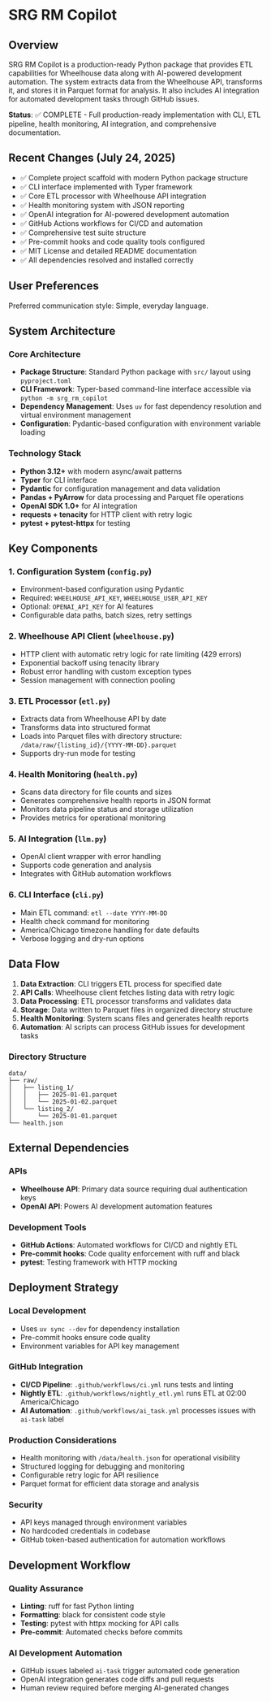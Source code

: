 # SRG RM Copilot

## Overview

SRG RM Copilot is a production-ready Python package that provides ETL capabilities for Wheelhouse data along with AI-powered development automation. The system extracts data from the Wheelhouse API, transforms it, and stores it in Parquet format for analysis. It also includes AI integration for automated development tasks through GitHub issues.

**Status**: ✅ COMPLETE - Full production-ready implementation with CLI, ETL pipeline, health monitoring, AI integration, and comprehensive documentation.

## Recent Changes (July 24, 2025)

- ✅ Complete project scaffold with modern Python package structure
- ✅ CLI interface implemented with Typer framework
- ✅ Core ETL processor with Wheelhouse API integration  
- ✅ Health monitoring system with JSON reporting
- ✅ OpenAI integration for AI-powered development automation
- ✅ GitHub Actions workflows for CI/CD and automation
- ✅ Comprehensive test suite structure
- ✅ Pre-commit hooks and code quality tools configured
- ✅ MIT License and detailed README documentation
- ✅ All dependencies resolved and installed correctly

## User Preferences

Preferred communication style: Simple, everyday language.

## System Architecture

### Core Architecture
- **Package Structure**: Standard Python package with `src/` layout using `pyproject.toml`
- **CLI Framework**: Typer-based command-line interface accessible via `python -m srg_rm_copilot`
- **Dependency Management**: Uses `uv` for fast dependency resolution and virtual environment management
- **Configuration**: Pydantic-based configuration with environment variable loading

### Technology Stack
- **Python 3.12+** with modern async/await patterns
- **Typer** for CLI interface
- **Pydantic** for configuration management and data validation
- **Pandas + PyArrow** for data processing and Parquet file operations
- **OpenAI SDK 1.0+** for AI integration
- **requests + tenacity** for HTTP client with retry logic
- **pytest + pytest-httpx** for testing

## Key Components

### 1. Configuration System (`config.py`)
- Environment-based configuration using Pydantic
- Required: `WHEELHOUSE_API_KEY`, `WHEELHOUSE_USER_API_KEY`
- Optional: `OPENAI_API_KEY` for AI features
- Configurable data paths, batch sizes, retry settings

### 2. Wheelhouse API Client (`wheelhouse.py`)
- HTTP client with automatic retry logic for rate limiting (429 errors)
- Exponential backoff using tenacity library
- Robust error handling with custom exception types
- Session management with connection pooling

### 3. ETL Processor (`etl.py`)
- Extracts data from Wheelhouse API by date
- Transforms data into structured format
- Loads into Parquet files with directory structure: `/data/raw/{listing_id}/{YYYY-MM-DD}.parquet`
- Supports dry-run mode for testing

### 4. Health Monitoring (`health.py`)
- Scans data directory for file counts and sizes
- Generates comprehensive health reports in JSON format
- Monitors data pipeline status and storage utilization
- Provides metrics for operational monitoring

### 5. AI Integration (`llm.py`)
- OpenAI client wrapper with error handling
- Supports code generation and analysis
- Integrates with GitHub automation workflows

### 6. CLI Interface (`cli.py`)
- Main ETL command: `etl --date YYYY-MM-DD`
- Health check command for monitoring
- America/Chicago timezone handling for date defaults
- Verbose logging and dry-run options

## Data Flow

1. **Data Extraction**: CLI triggers ETL process for specified date
2. **API Calls**: Wheelhouse client fetches listing data with retry logic
3. **Data Processing**: ETL processor transforms and validates data
4. **Storage**: Data written to Parquet files in organized directory structure
5. **Health Monitoring**: System scans files and generates health reports
6. **Automation**: AI scripts can process GitHub issues for development tasks

### Directory Structure
```
data/
├── raw/
│   ├── listing_1/
│   │   ├── 2025-01-01.parquet
│   │   └── 2025-01-02.parquet
│   └── listing_2/
│       └── 2025-01-01.parquet
└── health.json
```

## External Dependencies

### APIs
- **Wheelhouse API**: Primary data source requiring dual authentication keys
- **OpenAI API**: Powers AI development automation features

### Development Tools
- **GitHub Actions**: Automated workflows for CI/CD and nightly ETL
- **Pre-commit hooks**: Code quality enforcement with ruff and black
- **pytest**: Testing framework with HTTP mocking

## Deployment Strategy

### Local Development
- Uses `uv sync --dev` for dependency installation
- Pre-commit hooks ensure code quality
- Environment variables for API key management

### GitHub Integration
- **CI/CD Pipeline**: `.github/workflows/ci.yml` runs tests and linting
- **Nightly ETL**: `.github/workflows/nightly_etl.yml` runs ETL at 02:00 America/Chicago
- **AI Automation**: `.github/workflows/ai_task.yml` processes issues with `ai-task` label

### Production Considerations
- Health monitoring with `/data/health.json` for operational visibility
- Structured logging for debugging and monitoring
- Configurable retry logic for API resilience
- Parquet format for efficient data storage and analysis

### Security
- API keys managed through environment variables
- No hardcoded credentials in codebase
- GitHub token-based authentication for automation workflows

## Development Workflow

### Quality Assurance
- **Linting**: ruff for fast Python linting
- **Formatting**: black for consistent code style
- **Testing**: pytest with httpx mocking for API calls
- **Pre-commit**: Automated checks before commits

### AI Development Automation
- GitHub issues labeled `ai-task` trigger automated code generation
- OpenAI integration generates code diffs and pull requests
- Human review required before merging AI-generated changes